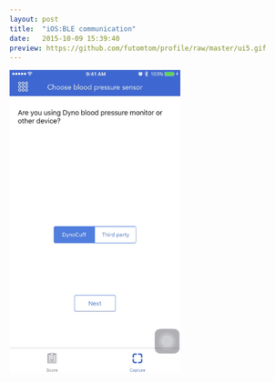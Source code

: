```yaml
---
layout: post
title:  "iOS:BLE communication"
date:   2015-10-09 15:39:40
preview: https://github.com/futomtom/profile/raw/master/ui5.gif
---
```


![Picture 1](https://github.com/futomtom/profile/raw/master/ui5.gif)

